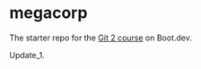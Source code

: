 # megacorp

The starter repo for the [Git 2 course](https://www.boot.dev/learn/learn-git-2) on Boot.dev.

Update_1.
